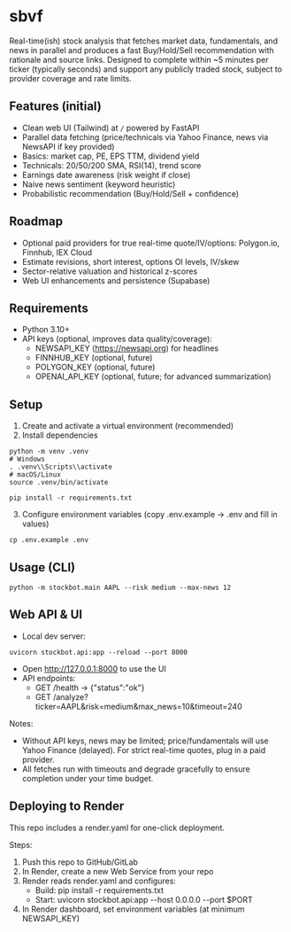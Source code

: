 # sbvf

Real-time(ish) stock analysis that fetches market data, fundamentals, and news in parallel and produces a fast Buy/Hold/Sell recommendation with rationale and source links. Designed to complete within ~5 minutes per ticker (typically seconds) and support any publicly traded stock, subject to provider coverage and rate limits.

## Features (initial)
- Clean web UI (Tailwind) at `/` powered by FastAPI
- Parallel data fetching (price/technicals via Yahoo Finance, news via NewsAPI if key provided)
- Basics: market cap, PE, EPS TTM, dividend yield
- Technicals: 20/50/200 SMA, RSI(14), trend score
- Earnings date awareness (risk weight if close)
- Naive news sentiment (keyword heuristic)
- Probabilistic recommendation (Buy/Hold/Sell + confidence)

## Roadmap
- Optional paid providers for true real-time quote/IV/options: Polygon.io, Finnhub, IEX Cloud
- Estimate revisions, short interest, options OI levels, IV/skew
- Sector-relative valuation and historical z-scores
- Web UI enhancements and persistence (Supabase)

## Requirements
- Python 3.10+
- API keys (optional, improves data quality/coverage):
  - NEWSAPI_KEY (https://newsapi.org) for headlines
  - FINNHUB_KEY (optional, future)
  - POLYGON_KEY (optional, future)
  - OPENAI_API_KEY (optional, future; for advanced summarization)

## Setup
1) Create and activate a virtual environment (recommended)
2) Install dependencies

```
python -m venv .venv
# Windows
. .venv\\Scripts\\activate
# macOS/Linux
source .venv/bin/activate

pip install -r requirements.txt
```

3) Configure environment variables (copy .env.example → .env and fill in values)

```
cp .env.example .env
```

## Usage (CLI)
```
python -m stockbot.main AAPL --risk medium --max-news 12
```

## Web API & UI
- Local dev server:
```
uvicorn stockbot.api:app --reload --port 8000
```
- Open http://127.0.0.1:8000 to use the UI
- API endpoints:
  - GET /health -> {"status":"ok"}
  - GET /analyze?ticker=AAPL&risk=medium&max_news=10&timeout=240

Notes:
- Without API keys, news may be limited; price/fundamentals will use Yahoo Finance (delayed). For strict real-time quotes, plug in a paid provider.
- All fetches run with timeouts and degrade gracefully to ensure completion under your time budget.

## Deploying to Render
This repo includes a render.yaml for one-click deployment.

Steps:
1) Push this repo to GitHub/GitLab
2) In Render, create a new Web Service from your repo
3) Render reads render.yaml and configures:
   - Build: pip install -r requirements.txt
   - Start: uvicorn stockbot.api:app --host 0.0.0.0 --port $PORT
4) In Render dashboard, set environment variables (at minimum NEWSAPI_KEY)

